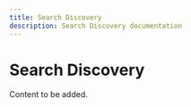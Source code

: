 ```yaml
---
title: Search Discovery
description: Search Discovery documentation
---
```


# Search Discovery

Content to be added.
